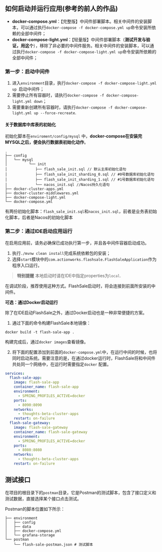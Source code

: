 ## 如何启动并运行应用(参考的前人的作品)

* **docker-compose.yml**：【完整版】中间件部署脚本。相关中间件的安装脚本，可以通过执行`docker-compose -f docker-compose.yml up`命令安装所依赖的全部中间件；
* **docker-compose-light.yml**：【轻量版】中间件部署脚本（**测试开发与验证，用这个**），移除了非必要的中间件服务。相关中间件的安装脚本，可以通过执行`docker-compose -f docker-compose-light.yml up`命令安装所依赖的全部中间件；

### 第一步：启动中间件

1. 进入`environment`目录，执行`docker-compose -f docker-compose-light.yml up `启动中间件；
2. 需要停止所有容器时，请执行`docker-compose -f docker-compose-light.yml down`；
4. 需要重新创建所有容器时，请执行`docker-compose -f docker-compose-light.yml up --force-recreate`.

#### 关于数据库中库表的初始化

初始化脚本在`enviroment/config/mysql`  中，**docker-compose在安装完MYSQL之后，便会执行数据表初始化动作**。

```
.
├── config
│   └── mysql
│   	   └── init
│   	      ├── flash_sale_init.sql // 默认主库初始化语句
│   	      ├── flash_sale_init_sharding_0.sql // #0号数据库初始化语句
│   	      ├── flash_sale_init_sharding_1.sql // #1号数据库初始化语句
│   	      └── nacos_init.sql //Nacos持久化语句
├── docker-cluster-apps.yml
├── docker-cluster-middlewares.yml
├── docker-compose-light.yml
└── docker-compose.yml
```


有两份初始化脚本：`flash_sale_init.sql`和`nacos_init.sql`，前者是业务表初始化脚本，后者是Nacos的初始化脚本

### 第二步：通过IDE启动应用运行

在启用应用前，请务必确保已成功执行第一步，并且各中间件容器启动成功。
1. 执行`./mvnw clean install`完成系统依赖包的安装；
2. 选择`start`模块中的`com.actionworks.flashsale.FlashSaleApplication`作为程序入口运行。
>**特别提醒**
>本地启动时请在IDE中指定properties为`local`.

在调试阶段，推荐使用这种方式。FlashSale启动时，将会连接到前面所安装的中间件。

**可选：通过Docker启动运行**

除了在IDE启动FlashSale之外，通过Docker启动也是一种非常便捷的方案。

1. 通过下面的命令构建FlashSale本地镜像：

```shell
docker build -t flash-sale-app . 
```

构建完成后，通过`docker images`查看镜像。

2. 将下面的配置添加到前面的`docker-compose.yml`中，在运行中间的时候，也将同时启动系统。需要注意的是，在通过docker运行时，FlashSale将和中间件共处同一个网络中，在运行时需要指定`docker` 配置。

```yml
services:
  flash-sale-app:
    image: flash-sale-app
    container_name: flash-sale-app
    environment:
      - SPRING_PROFILES_ACTIVE=docker
    ports:
      - 8090:8090
    networks:
      - thoughts-beta-cluster-apps
    restart: on-failure
  flash-sale-gateway:
    image: flash-sale-gateway
    container_name: flash-sale-gateway
    environment:
      - SPRING_PROFILES_ACTIVE=docker
    ports:
      - 8080:8080
    networks:
      - thoughts-beta-cluster-apps
    restart: on-failure
```

## 测试接口

在项目的根目录下的`postman`目录，它是Postman的测试脚本，包含了接口定义和测试数据，直接选择某个接口点击测试。

Postman的脚本位置如下所示：

```shell
├── environment
│   ├── config
│   ├── data
│   ├── docker-compose.yml
│   └── grafana-storage
└── postman
    └── flash-sale-postman.json # 测试脚本
```